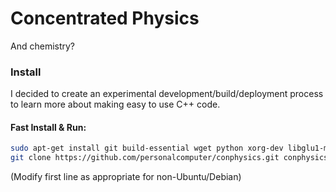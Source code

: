 Concentrated Physics
====================

And chemistry?


### Install
I decided to create an experimental development/build/deployment process to learn more about making easy to use C++ code.

#### Fast Install & Run:
```bash
sudo apt-get install git build-essential wget python xorg-dev libglu1-mesa-dev libarmadillo-dev &&
git clone https://github.com/personalcomputer/conphysics.git conphysics && cd conphysics/project && ./get-extra-deps-crossplatform.sh && ./compile.sh && cd .. && ./conphysics
```

(Modify first line as appropriate for non-Ubuntu/Debian)